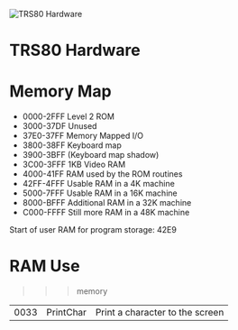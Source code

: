 ![TRS80 Hardware](TRS80Tech.jpg)

# TRS80 Hardware

# Memory Map
 * 0000-2FFF Level 2 ROM
 * 3000-37DF Unused
 * 37E0-37FF Memory Mapped I/O
 * 3800-38FF Keyboard map
 * 3900-3BFF (Keyboard map shadow)
 * 3C00-3FFF 1KB Video RAM
 * 4000-41FF RAM used by the ROM routines
 * 42FF-4FFF Usable RAM in a 4K machine
 * 5000-7FFF Usable RAM in a 16K machine
 * 8000-BFFF Additional RAM in a 32K machine
 * C000-FFFF Still more RAM in a 48K machine

Start of user RAM for program storage: 42E9

# RAM Use

>>> memory

| | | |
| --- | --- | --- |
| 0033 | PrintChar | Print a character to the screen |
